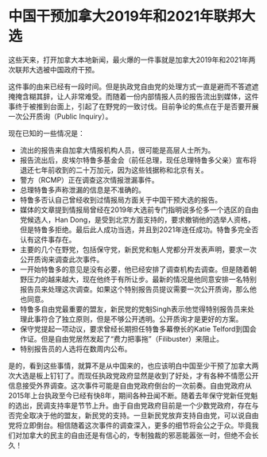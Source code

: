 # 中国干预加拿大2019年和2021年联邦大选

这些天来，打开加拿大本地新闻，最火爆的一件事就是加拿大2019年和2021年两次联邦大选被中国政府干预。

这件事的由来已经有一段时间。但是执政党自由党的处理方式一直是避而不答遮遮掩掩含糊其辞，让人非常难受。而随着一份内部情报人员的报告流出到媒体，这件事终于被推到台面上，引起了在野党的一致讨伐。目前争论的焦点在于是否要开展一次公开质询（Public Inquiry）。 

现在已知的一些情况是：

- 流出的报告来自加拿大情报机构人员，很可能是高层人士所为。
- 报告流出后，皮埃尔特鲁多基金会（前任总理，现任总理特鲁多父亲）宣布将退还七年前收到的二十万加元，因为这些钱据称和北京有关。
- 警方（RCMP）正在调查这次情报泄漏事件。
- 总理特鲁多声称泄漏的信息是不准确的。
- 特鲁多否认自己曾经收到过情报局方面关于中国干预大选的报告。
- 媒体的文章提到情报局曾经在2019年大选前专门指明说多伦多一个选区的自由党候选人，Han Dong，是受到北京方面支持的，要求撤销他的选举人资格，但是特鲁多拒绝。最后此人成功当选，并且到2021年连任成功。特鲁多完全否认有这件事存在。
- 主要的几个在野党，包括保守党，新民党和魁人党都分开发表声明，要求一次公开质询来调查此次事件。
- 一开始特鲁多的意见是没有必要，他已经安排了调查机构去调查。但是随着朝野压力的越来越大，现在他终于有所让步。最新的情况是他同意安排一名特别报告员来处理这次调查。如果这个特别报告员提议需要一次公开质询，那么他也同意。
- 特鲁多自由党最重要的盟友，新民党的党魁Singh表示他觉得特别报告员来处理此事符合了独立原则，但是不够公开透明。公开质询才是更好的方案。
- 保守党提起一项动议，要求曾经长期担任特鲁多幕僚长的Katie Telford到国会作证。但是自由党居然发起了“费力把事拖”（Filibuster）来阻止。
- 特别报告员的人选将在数周内公布。

是的，看到这些事情，就算不是从中国来的，也应该明白中国至少干预了加拿大两次大选是板上钉钉了。而现任执政党政府显然是收到了好处，才有各种不情愿公开信息接受外界调查。这次事件可能是自由党政府倒台的一次前奏。自由党政府从2015年上台执政至今已经有快8年，期间各种丑闻不断。随着去年保守党新任党魁的选出，民调支持率是节节上升。由于自由党政府目前是一个少数党政府，存在与否完全取决于他的盟友，新民党的支持。一旦新民党放弃支持自由党，可以说自由党将立即倒台。相信随着这次事件的调查深入，更多的细节将会公之于众。毕竟我们对加拿大的民主的自由还是有信心的，专制独裁的邪恶能嚣张一时，但绝不会长久！
